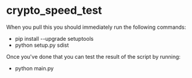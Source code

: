 # crypto_speed_test

When you pull this you should immediately run the following commands:
- pip install --upgrade setuptools
- python setup.py sdist

Once you've done that you can test the result of the script by running:
- python main.py
